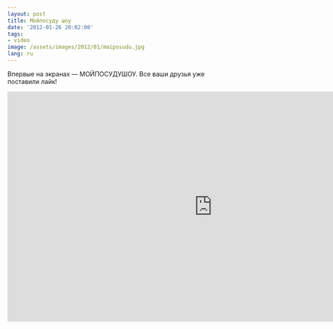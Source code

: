 ```yaml
---
layout: post
title: Мойпосуду шоу
date: '2012-01-26 20:02:00'
tags:
- video
image: /assets/images/2012/01/moiposudu.jpg
lang: ru
---
```


Впервые на экранах — МОЙПОСУДУШОУ. Все ваши друзья уже поставили лайк!

<iframe width="920" height="517" src="https://www.youtube.com/embed/mYeK3j1GQ4c?si=A0K8j3E2WSNzdtau" title="YouTube video player" frameborder="0" allow="accelerometer; autoplay; clipboard-write; encrypted-media; gyroscope; picture-in-picture; web-share" referrerpolicy="strict-origin-when-cross-origin" allowfullscreen></iframe>
